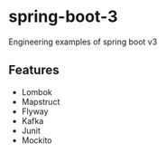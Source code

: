 # spring-boot-3

Engineering examples of spring boot v3 

##  Features

- Lombok
- Mapstruct
- Flyway
- Kafka
- Junit
- Mockito

